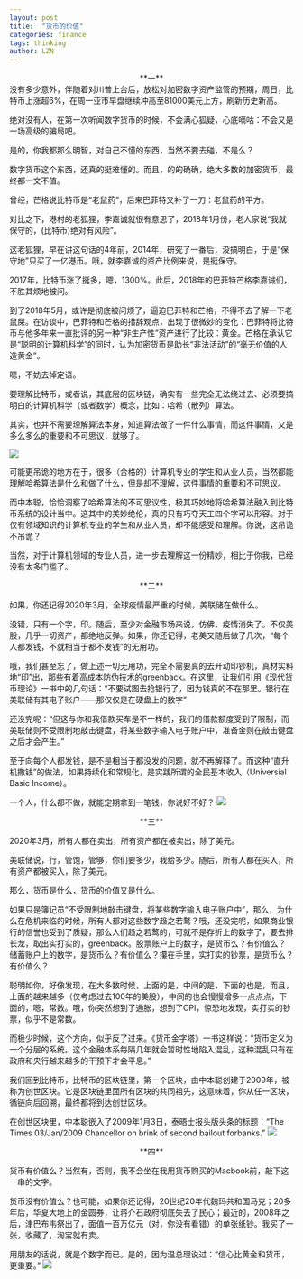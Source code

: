 ```yaml
---
layout: post
title:  "货币的价值"
categories: finance 
tags: thinking
author: LZN
---
```


<center>**一**</center>
没有多少意外，伴随着对川普上台后，放松对加密数字资产监管的预期，周日，比特币上涨超6%，在周一亚市早盘继续冲高至81000美元上方，刷新历史新高。

绝对没有人，在第一次听闻数字货币的时候，不会满心狐疑，心底嘀咕：不会又是一场高级的骗局吧。

是的，你我都那么明智，对自己不懂的东西，当然不要去碰，不是么？

数字货币这个东西，还真的挺难懂的。而且，的的确确，绝大多数的加密货币，最终都一文不值。

曾经，芒格说比特币是“老鼠药”，后来巴菲特又补了一刀：老鼠药的平方。

对比之下，港村的老狐狸，李嘉诚就很有意思了，2018年1月份，老人家说“我就保守的，(比特币)绝对有风险”。

这老狐狸，早在讲这句话的4年前，2014年，研究了一番后，没搞明白，于是“保守地”只买了一亿港币。哦，就李嘉诚的资产比例来说，是挺保守。

2017年，比特币涨了挺多，嗯，1300%。此后，2018年的巴菲特芒格李嘉诚们，不胜其烦地被问。

到了2018年5月，或许是彻底被问烦了，逼迫巴菲特和芒格，不得不去了解一下老鼠屎。在访谈中，巴菲特和芒格的措辞观点，出现了很微妙的变化：巴菲特将比特币与他多年来一直批评的另一种“非生产性”资产进行了比较：黄金。芒格在承认它是“聪明的计算机科学”的同时，认为加密货币是助长“非法活动”的“毫无价值的人造黄金”。

嗯，不妨去掉定语。

要理解比特币，或者说，其底层的区块链，确实有一些完全无法绕过去、必须要搞明白的计算机科学（或者数学）概念，比如：哈希（散列）算法。

其实，也并不需要理解算法本身，知道算法做了一件什么事情，而这件事情，又是多么多么的重要和不可思议，就够了。

![](https://i.imgur.com/60LNduV.png)

可能更吊诡的地方在于，很多（合格的）计算机专业的学生和从业人员，当然都能理解哈希算法是什么和做了什么，但是却不理解，这件事情的重要和不可思议。

而中本聪，恰恰洞察了哈希算法的不可思议性，极其巧妙地将哈希算法融入到比特币系统的设计当中。这其中的美妙绝伦，真的只有巧夺天工四个字可以形容。对于仅有领域知识的计算机专业的学生和从业人员，却不能感受和理解。你说，这吊诡不吊诡？

当然，对于计算机领域的专业人员，进一步去理解这一份精妙，相比于你我，已经没有太多门槛了。


<center>**二**</center>

如果，你还记得2020年3月，全球疫情最严重的时候，美联储在做什么。

没错，只有一个字，印。随后，至少对金融市场来说，仿佛，疫情消失了。不仅美股，几乎一切资产，都绝地反弹。如果，你还记得，老美又随后做了几次，“每个人都发钱，不就相当于都不发钱”的无用功。

哦，我们甚至忘了，做上述一切无用功，完全不需要真的去开动印钞机，真材实料地“印”出，那些有着高成本防伪技术的greenback。在这里，让我们引用《现代货币理论》一书中的几句话：“不要试图去抢银行了，因为钱真的不在那里。银行在美联储有其电子账户——那仅仅是在硬盘上的数字”

还没完呢：“但这与你和我借款买车是不一样的，我们的借款额度受到了限制，而美联储则不受限制地敲击键盘，将某些数字输入电子账户中，准备金则在敲击键盘之后才会产生。”

至于向每个人都发钱，是不是相当于都没发的问题，就不再解释了。而这种“直升机撒钱”的做法，如果持续化和常规化，是实践所谓的全民基本收入（Universial Basic Income）。

一个人，什么都不做，就能定期拿到一笔钱，你说好不好？
![](https://i.imgur.com/R9IxT6m.png)

<center>**三**</center>

2020年3月，所有人都在卖出，所有资产都在被卖出，除了美元。

美联储说，行，管饱，管够，你们要多少，我给多少。随后，所有人都在买入，所有资产都被买入，除了美元。

那么，货币是什么，货币的价值又是什么。

如果只是簿记员“不受限制地敲击键盘，将某些数字输入电子账户中”，那么，为什么在危机来临的时候，所有人都对这些数字趋之若鹜？哦，还没完呢，如果商业银行的信誉也受到了质疑，那么人们趋之若鹜的，可就不是存折上的数字了，要去排长龙，取出实打实的，greenback。股票账户上的数字，是货币么？有价值么？储蓄账户上的数字，是货币么？有价值么？攥在手里，实打实的钞票，是货币么？有价值么？

聪明如你，好像发现，在大多数时候，上面的是，中间的是，下面的也是，而且，上面的越来越多（仅考虑过去100年的美股），中间的也会慢慢增多一点点点，下面的，嗯，常数。哦，你突然想到了通胀，想到了CPI，惊恐地发现，实打实的钞票，似乎不是常数。

而极少时候，这个方向，似乎反了过来。《货币金字塔》一书这样说：“货币定义为一个分层的系统。这个金融体系每隔几年就会暂时性地陷入混乱，这种混乱只有在政府和央行越来越多的干预下才会平息。”

我们回到比特币，比特币的区块链里，第一个区块，由中本聪创建于2009年，被称为创世区块。它是区块链里面所有区块的共同祖先，这意味着，你从任一区块，循链向后回溯，最终都将到达创世区块。

在创世区块里，中本聪嵌入了2009年1月3日，泰晤士报头版头条的标题：“The Times 03/Jan/2009 Chancellor on brink of second bailout forbanks.”
![](https://i.imgur.com/QxVfRnp.png)

<center>**四**</center>

货币有价值么？当然有，否则，我不会坐在我用货币购买的Macbook前，敲下这一串的文字。

货币没有价值么？也可能，如果你还记得，20世纪20年代魏玛共和国马克；20多年后，华夏大地上的金圆券，让蒋介石政府彻底失去了民心；最近的，2008年之后，津巴布韦祭出了，面值一百万亿元（对，你没有看错）的单张纸钞。我买了一张，收藏了，淘宝就有卖。

用朋友的话说，就是个数字而已。是的，因为温总理说过：“信心比黄金和货币，更重要。”
![](https://i.imgur.com/DWn1iBC.png)